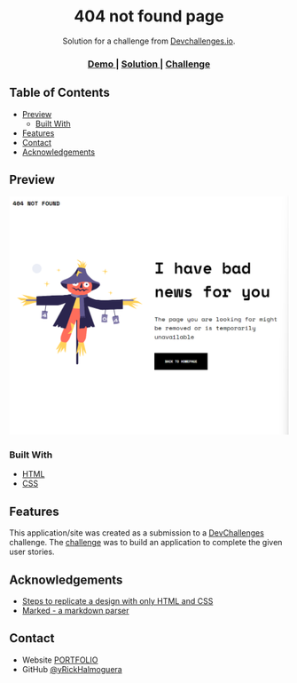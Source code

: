 <!-- Please update value in the {}  -->

<h1 align="center">404 not found page</h1>

<div align="center">
   Solution for a challenge from  <a href="http://devchallenges.io" target="_blank">Devchallenges.io</a>.
</div>

<div align="center">
  <h3>
    <a href="https://rickhalmoguera.github.io/404-not-found-master/">
      Demo
    </a>
    <span> | </span>
    <a href="https://devchallenges.io/solutions/LcZjPAsrtC9atDSUYyqy">
      Solution
    </a>
    <span> | </span>
    <a href="https://devchallenges.io/challenges/wBunSb7FPrIepJZAg0sY">
      Challenge
    </a>
  </h3>
</div>

<!-- TABLE OF CONTENTS -->

## Table of Contents

- [Preview](#preview)
  - [Built With](#built-with)
- [Features](#features)
- [Contact](#contact)
- [Acknowledgements](#acknowledgements)

<!-- OVERVIEW -->

## Preview

![screenshot](screenshot.png)



### Built With

<!-- This section should list any major frameworks that you built your project using. Here are a few examples.-->

- [HTML](https://developer.mozilla.org/es/docs/Web/HTML)
- [CSS](https://developer.mozilla.org/es/docs/Web/CSS)

## Features

<!-- List the features of your application or follow the template. Don't share the figma file here :) -->

This application/site was created as a submission to a [DevChallenges](https://devchallenges.io/challenges) challenge. The [challenge](https://devchallenges.io/challenges/wBunSb7FPrIepJZAg0sY) was to build an application to complete the given user stories.


## Acknowledgements

<!-- This section should list any articles or add-ons/plugins that helps you to complete the project. This is optional but it will help you in the future. For exmpale -->

- [Steps to replicate a design with only HTML and CSS](https://devchallenges-blogs.web.app/how-to-replicate-design/)
- [Marked - a markdown parser](https://github.com/chjj/marked)

## Contact

- Website [PORTFOLIO](https://rickhalmoguera.github.io/PORTFOLIO/})
- GitHub [@yRickHalmoguera](https://github.com/RickHalmoguera)

